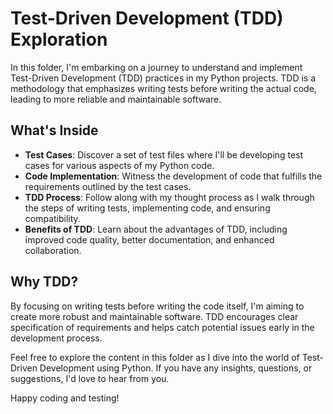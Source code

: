 # Test-Driven Development (TDD) Exploration

In this folder, I'm embarking on a journey to understand and implement Test-Driven Development (TDD) practices in my Python projects. TDD is a methodology that emphasizes writing tests before writing the actual code, leading to more reliable and maintainable software.

## What's Inside

- **Test Cases**: Discover a set of test files where I'll be developing test cases for various aspects of my Python code.
- **Code Implementation**: Witness the development of code that fulfills the requirements outlined by the test cases.
- **TDD Process**: Follow along with my thought process as I walk through the steps of writing tests, implementing code, and ensuring compatibility.
- **Benefits of TDD**: Learn about the advantages of TDD, including improved code quality, better documentation, and enhanced collaboration.

## Why TDD?

By focusing on writing tests before writing the code itself, I'm aiming to create more robust and maintainable software. TDD encourages clear specification of requirements and helps catch potential issues early in the development process.

Feel free to explore the content in this folder as I dive into the world of Test-Driven Development using Python. If you have any insights, questions, or suggestions, I'd love to hear from you.

Happy coding and testing!
